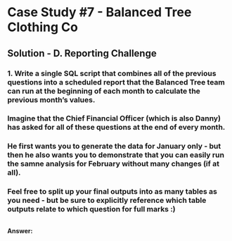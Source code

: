 # Case Study #7 - Balanced Tree Clothing Co

## Solution - D. Reporting Challenge

### 1. Write a single SQL script that combines all of the previous questions into a scheduled report that the Balanced Tree team can run at the beginning of each month to calculate the previous month’s values.

### Imagine that the Chief Financial Officer (which is also Danny) has asked for all of these questions at the end of every month.

### He first wants you to generate the data for January only - but then he also wants you to demonstrate that you can easily run the samne analysis for February without many changes (if at all).

### Feel free to split up your final outputs into as many tables as you need - but be sure to explicitly reference which table outputs relate to which question for full marks :)




````sql


````


**Answer:**



